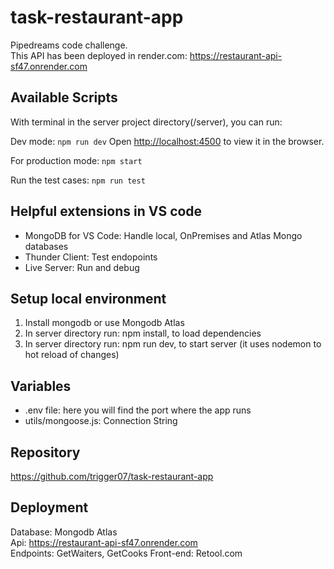 # task-restaurant-app
 Pipedreams code challenge.  
 This API has been deployed in render.com: https://restaurant-api-sf47.onrender.com  

## Available Scripts
With terminal in the server project directory(/server), you can run:

Dev mode: `npm run dev`
Open [http://localhost:4500](http://localhost:4500) to view it in the browser.

For production mode: `npm start`

Run the test cases: `npm run test`


## Helpful extensions in VS code
- MongoDB for VS Code: Handle local, OnPremises and Atlas Mongo databases
- Thunder Client: Test endopoints
- Live Server: Run and debug


## Setup local environment
1. Install mongodb or use Mongodb Atlas
2. In server directory run: npm install, to load dependencies
3. In server directory run: npm run dev, to start server (it uses nodemon to hot reload of changes)


## Variables
- .env file: here you will find the port where the app runs
- utils/mongoose.js: Connection String

## Repository
https://github.com/trigger07/task-restaurant-app 

## Deployment
Database: Mongodb Atlas   
Api: https://restaurant-api-sf47.onrender.com  
Endpoints: GetWaiters, GetCooks
Front-end: Retool.com